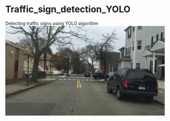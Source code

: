 # Traffic_sign_detection_YOLO
Detecting traffic signs using YOLO algorithm
[![IMAGE ALT TEXT HERE](resources/frame219.png)](https://drive.google.com/file/d/1nxinxEmpOO59KKDkXPgXayNqtq88a_ym/view)
